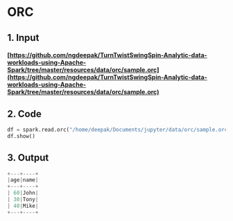 # ORC

## 1. Input

#### [https://github.com/ngdeepak/TurnTwistSwingSpin-Analytic-data-workloads-using-Apache-Spark/tree/master/resources/data/orc/sample.orc](https://github.com/ngdeepak/TurnTwistSwingSpin-Analytic-data-workloads-using-Apache-Spark/tree/master/resources/data/orc/sample.orc)

## 2. Code

```python
df = spark.read.orc("/home/deepak/Documents/jupyter/data/orc/sample.orc")
df.show()
```

## 3. Output

```python
+---+----+
|age|name|
+---+----+
| 60|John|
| 30|Tony|
| 40|Mike|
+---+----+
```

